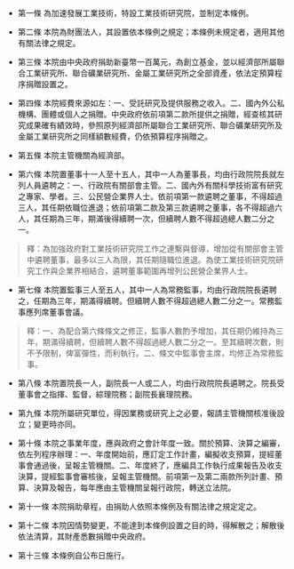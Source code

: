 * 第一條 為加速發展工業技術，特設工業技術研究院，並制定本條例。

* 第二條 本院為財團法人，其設置依本條例之規定；本條例未規定者，適用其他有關法律之規定。

* 第三條 本院由中央政府捐助新臺幣一百萬元，為創立基金，並以經濟部所屬聯合工業研究所、聯合礦業研究所、金屬工業研究所之全部資產，依法定預算程序捐贈設置之。

* 第四條 本院經費來源如左：一、受託研究及提供服務之收入。二、國內外公私機構、團體或個人之捐贈。中央政府依前項第二款所提供之捐贈，經查核其研究成果確有績效時，參照原列經濟部所屬聯合工業研究所、聯合礦業研究所及金屬工業研究所之同樣額數經費，仍依預算程序捐贈之。

* 第五條 本院主管機關為經濟部。

* 第六條 本院置董事十一人至十五人，其中一人為董事長，均由行政院院長就左列人員遴聘之：一、行政院有關部會主管。二、國內外有關科學技術富有研究之專家、學者。三、公民營企業界人士。依前項第一款遴聘之董事，不得超過三人，其任期依職位進退；依前項第二款及第三款遴聘之董事，各不得超過六人，其任期為三年，期滿後得續聘一次，但續聘人數不得超過總人數二分之一。

> 釋：為加強政府對工業技術研究院工作之連繫與督導，增加從有關部會主管中遴聘董事，最多以三人為限，其任期隨職位進退。為使工業技術研究院研究工作與企業界相結合，遴聘董事範圍再增列公民營企業界人士。

* 第七條 本院置監事三人至五人，其中一人為常務監事，均由行政院院長遴聘之，任期為三年，期滿得續聘。但續聘人數不得超過總人數二分之一。常務監事應列席董事會議。

> 釋：一、為配合第六條條文之修正，監事人數酌予增加，其任期仍維持為三年，期滿得續聘，但續聘人數不得超過總人數二分之一。至其續聘次數，則不予限制，俾富彈性，而利執行。二、條文中監事會主席，均修正為常務監事。

* 第八條 本院置院長一人，副院長一人或二人，均由行政院院長遴聘之。院長受董事會之指揮、監督，綜理院務；副院長襄理院務。

* 第九條 本院所屬研究單位，得因業務或研究上之必要，報請主管機關核准後設立；變更時亦同。

* 第十條 本院之事業年度，應與政府之會計年度一致。關於預算、決算之編審，依左列程序辦理：一、年度開始前，應訂定工作計畫，編擬收支預算，提經董事會通過後，呈報主管機關。二、年度終了，應編具工作執行成果報告及收支決算，提經監事會審核後，呈報主管機關。前項第一及第二兩款所列計畫、預算、決算及報告，每年應由主管機關呈報行政院，轉送立法院。

* 第十一條 本院捐助章程，由捐助人依照本條例及有關法律之規定定之。

* 第十二條 本院因情勢變更，不能達到本條例設置之目的時，得解散之；解散後依法清算，其財產悉數捐贈中央政府。

* 第十三條 本條例自公布日施行。


